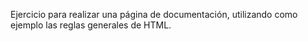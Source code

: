 Ejercicio para realizar una página de documentación, utilizando como ejemplo las reglas generales de HTML. 
